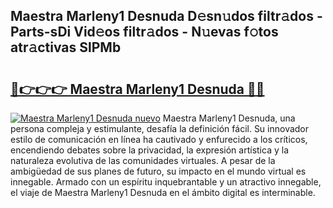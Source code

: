 ## Maestra Marleny1 Desnuda D𝚎sn𝚞dos filtr𝚊dos - Parts-sDi Vid𝚎os filtr𝚊dos - N𝚞evas f𝚘tos atr𝚊ctivas SlPMb

# <h2><a href="http://mbczo66.tromn.icu/?c=Maestra+Marleny1+Desnuda">🔗👉👉👉 Maestra Marleny1 Desnuda 🔗🔗</a></h2>

[![Maestra Marleny1 Desnuda nuevo](https://i.imgur.com/pEAQMta.gif)](http://mbczo66.tromn.icu/?c=Maestra+Marleny1+Desnuda)
Maestra Marleny1 Desnuda, una persona compleja y estimulante, desafía la definición fácil. Su innovador estilo de comunicación en línea ha cautivado y enfurecido a los críticos, encendiendo debates sobre la privacidad, la expresión artística y la naturaleza evolutiva de las comunidades virtuales. A pesar de la ambigüedad de sus planes de futuro, su impacto en el mundo virtual es innegable. Armado con un espíritu inquebrantable y un atractivo innegable, el viaje de Maestra Marleny1 Desnuda en el ámbito digital es interminable.

